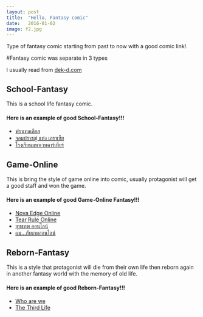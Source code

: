 ```yaml
---
layout: post
title:  "Hello, Fantasy comic"
date:   2016-01-02
image: f2.jpg
---
```


<p class="intro"><span class="dropcap">Type</span> of fantasy comic starting from past to now with a good comic link!.</p>

#Fantasy comic was separate in 3 types

I usually read from [dek-d.com](http://www.dek-d.com/home/writer/)

## School-Fantasy

This is a school life fantasy comic.

#### Here is an example of good School-Fantasy!!!

- [ฟราเทลเลียส](http://writer.dek-d.com/pingypop/story/view.php?id=555079)
- [จอมปราชญ์ แห่ง เอราเซีย](http://writer.dek-d.com/crocko/story/view.php?id=322977)
- [โรงเรียนมหาเวทคาร์เทียร์](http://writer.dek-d.com/killre/story/view.php?id=341648)

## Game-Online

This is bring the style of game online into comic, usually protagonist will get a good staff and won the game.

#### Here is an example of good  Game-Online Fantasy!!!

- [Nova Edge Online](http://writer.dek-d.com/VhylOwisp/story/view.php?id=1350990)
- [Tear Rule Online](http://writer.dek-d.com/killre/story/view.php?id=911056)
- [ยุทธภพ ออนไลน์](http://writer.dek-d.com/nattione/story/view.php?id=466201)
- [ผม...กับเกมออนไลน์](http://writer.dek-d.com/holybarrier/story/view.php?id=1084307)

## Reborn-Fantasy

This is a style that protagonist will die from their own life then reborn again in another fantasy world with the memory of old life.

#### Here is an example of good Reborn-Fantasy!!!

- [Who are we](http://writer.dek-d.com/Umaiio/story/view.php?id=1382746)
- [The Third Life](http://writer.dek-d.com/hathfjt/story/view.php?id=1406538)
